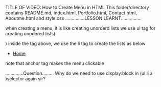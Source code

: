 TITLE OF VIDEO: How to Create Menu in HTML
This folder/directory contains README.md, index.html, Portfolio.html, Contact.html, Aboutme.html and style.css
...............LESSON LEARNT................

when creating a menu, it is like creating unorderd lists
we use ul tag for creating unodered lists(<ul></ul>)
inside the tag above, we use the li tag to create the lists as below

<ul>
<li>
<a href =#"">Home</a>
</li> 
</ul>

note that anchor tag makes the menu clickable

..............Question.........
Why do we need to use display:block in (ul li a )selector again sir?

